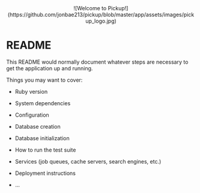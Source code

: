 <center>![Welcome to Pickup!](https://github.com/jonbae213/pickup/blob/master/app/assets/images/pickup_logo.jpg)</center>

# README

This README would normally document whatever steps are necessary to get the
application up and running.

Things you may want to cover:

* Ruby version

* System dependencies

* Configuration

* Database creation

* Database initialization

* How to run the test suite

* Services (job queues, cache servers, search engines, etc.)

* Deployment instructions

* ...

<!-- <a target="_blank" href="/icons/set/bookmark-ribbon">Bookmark icon</a> icon by <a target="_blank" href="https://icons8.com">Icons8</a> -->
